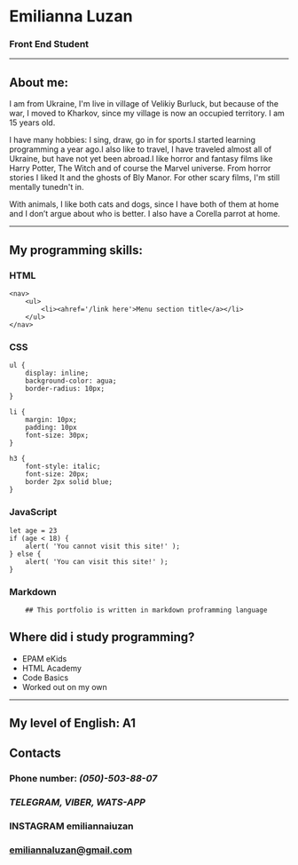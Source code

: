 # Emilianna Luzan
### Front End Student
---
## About me:
I am from Ukraine, I'm live in village of Velikiy Burluck, but because of the war, I moved to Kharkov, since my village is now an occupied territory. I am 15 years old.


I have many hobbies: I sing, draw, go in for sports.I started learning programming a year ago.I also like to travel, I have traveled almost all of Ukraine, but have not yet been abroad.I like horror and fantasy films like Harry Potter, The Witch and of course the Marvel universe. From horror stories I liked It and the ghosts of Bly Manor. For other scary films, I'm still mentally tunedn't in.


With animals, I like both cats and dogs, since I have both of them at home and I don’t argue about who is better. I also have a Corella parrot at home.
***

## My programming skills:
### HTML
```
<nav>
    <ul>
        <li><ahref='/link here'>Menu section title</a></li>
    </ul>
</nav>
```
### CSS
```
ul {
    display: inline;
    background-color: agua;
    border-radius: 10px;
}

li {
    margin: 10px;
    padding: 10px
    font-size: 30px;
}

h3 {
    font-style: italic;
    font-size: 20px;
    border 2px solid blue;
}
```

### JavaScript
```
let age = 23
if (age < 18) {
    alert( 'You cannot visit this site!' );
} else {
    alert( 'You can visit this site!' );
}

```

### Markdown
```
    ## This portfolio is written in markdown proframming language
```

## Where did i study programming?
* EPAM eKids
* HTML Academy
* Code Basics
* Worked out on my own
***
## My level of English: A1
## Contacts
### Phone number: ***(050)-503-88-07***
### _TELEGRAM, VIBER, WATS-APP_
### INSTAGRAM **emiliannaiuzan**
### **emiliannaluzan@gmail.com**
